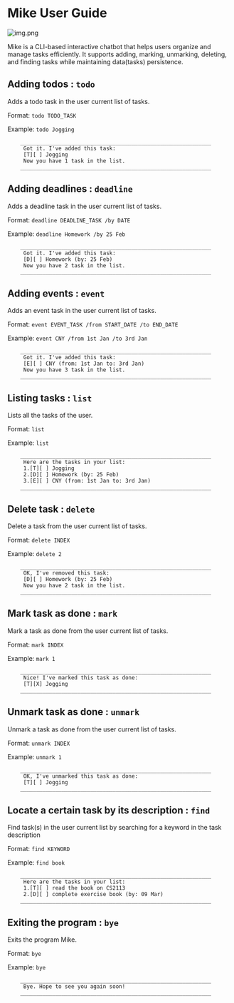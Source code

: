 # Mike User Guide

![img.png](img.png)

Mike is a CLI-based interactive chatbot that helps users organize and manage tasks 
efficiently. It supports adding, marking, unmarking, deleting, and 
finding tasks while maintaining data(tasks) persistence.

## Adding todos : `todo`

Adds a todo task in the user current list of tasks.

Format: `todo TODO_TASK`

Example: `todo Jogging`

```
    ____________________________________________________________
     Got it. I've added this task:
     [T][ ] Jogging
     Now you have 1 task in the list.
    ____________________________________________________________
```

## Adding deadlines : `deadline`

Adds a deadline task in the user current list of tasks.

Format: `deadline DEADLINE_TASK /by DATE`

Example: `deadline Homework /by 25 Feb`

```
    ____________________________________________________________
     Got it. I've added this task:
     [D][ ] Homework (by: 25 Feb)
     Now you have 2 task in the list.
    ____________________________________________________________
```

## Adding events : `event`

Adds an event task in the user current list of tasks.

Format: `event EVENT_TASK /from START_DATE /to END_DATE`

Example: `event CNY /from 1st Jan /to 3rd Jan` 

```
    ____________________________________________________________
     Got it. I've added this task:
     [E][ ] CNY (from: 1st Jan to: 3rd Jan)
     Now you have 3 task in the list.
    ____________________________________________________________
```

## Listing tasks : `list`

Lists all the tasks of the user.

Format: `list`

Example: `list`

```
    ____________________________________________________________
     Here are the tasks in your list:
     1.[T][ ] Jogging
     2.[D][ ] Homework (by: 25 Feb)
     3.[E][ ] CNY (from: 1st Jan to: 3rd Jan)
    ____________________________________________________________
```

## Delete task : `delete`

Delete a task from the user current list of tasks.

Format: `delete INDEX`

Example: `delete 2`

```
    ____________________________________________________________
     OK, I've removed this task:
     [D][ ] Homework (by: 25 Feb)
     Now you have 2 task in the list.
    ____________________________________________________________
```

## Mark task as done : `mark`

Mark a task as done from the user current list of tasks.

Format: `mark INDEX`

Example: `mark 1`

```
    ____________________________________________________________
     Nice! I've marked this task as done:
     [T][X] Jogging
    ____________________________________________________________
```

## Unmark task as done : `unmark`

Unmark a task as done from the user current list of tasks.

Format: `unmark INDEX`

Example: `unmark 1`

```
    ____________________________________________________________
     OK, I've unmarked this task as done:
     [T][ ] Jogging
    ____________________________________________________________
```

## Locate a certain task by its description : `find`

Find task(s) in the user current list by searching for a keyword in the task description

Format: `find KEYWORD`

Example: `find book`

```
    ____________________________________________________________
     Here are the tasks in your list:
     1.[T][ ] read the book on CS2113
     2.[D][ ] complete exercise book (by: 09 Mar)
    ____________________________________________________________
```

## Exiting the program : `bye`

Exits the program Mike.

Format: `bye`

Example: `bye`

```
    ____________________________________________________________
     Bye. Hope to see you again soon!
    ____________________________________________________________

```
